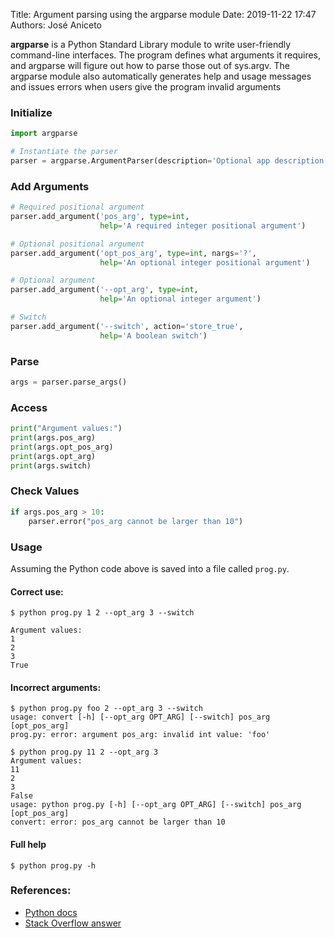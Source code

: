 Title: Argument parsing using the argparse module
Date: 2019-11-22 17:47
Authors: José Aniceto


**argparse** is a Python Standard Library module to write user-friendly command-line interfaces. The program defines what arguments it requires, and argparse will figure out how to parse those out of sys.argv. The argparse module also automatically generates help and usage messages and issues errors when users give the program invalid arguments



### Initialize

```python
import argparse

# Instantiate the parser
parser = argparse.ArgumentParser(description='Optional app description')
```

### Add Arguments

```python
# Required positional argument
parser.add_argument('pos_arg', type=int,
                    help='A required integer positional argument')

# Optional positional argument
parser.add_argument('opt_pos_arg', type=int, nargs='?',
                    help='An optional integer positional argument')

# Optional argument
parser.add_argument('--opt_arg', type=int,
                    help='An optional integer argument')

# Switch
parser.add_argument('--switch', action='store_true',
                    help='A boolean switch')
```

### Parse

```python
args = parser.parse_args()
```

### Access

```python
print("Argument values:")
print(args.pos_arg)
print(args.opt_pos_arg)
print(args.opt_arg)
print(args.switch)
```

### Check Values

```python
if args.pos_arg > 10:
    parser.error("pos_arg cannot be larger than 10")
```

### Usage

Assuming the Python code above is saved into a file called `prog.py`.

#### Correct use:

```
$ python prog.py 1 2 --opt_arg 3 --switch

Argument values:
1
2
3
True
```

#### Incorrect arguments:

```
$ python prog.py foo 2 --opt_arg 3 --switch
usage: convert [-h] [--opt_arg OPT_ARG] [--switch] pos_arg [opt_pos_arg]
prog.py: error: argument pos_arg: invalid int value: 'foo'

$ python prog.py 11 2 --opt_arg 3
Argument values:
11
2
3
False
usage: python prog.py [-h] [--opt_arg OPT_ARG] [--switch] pos_arg [opt_pos_arg]
convert: error: pos_arg cannot be larger than 10
```

#### Full help
```
$ python prog.py -h
```


### References:

- [Python docs](https://docs.python.org/3/library/argparse.html)
- [Stack Overflow answer](https://stackoverflow.com/a/30493366)
